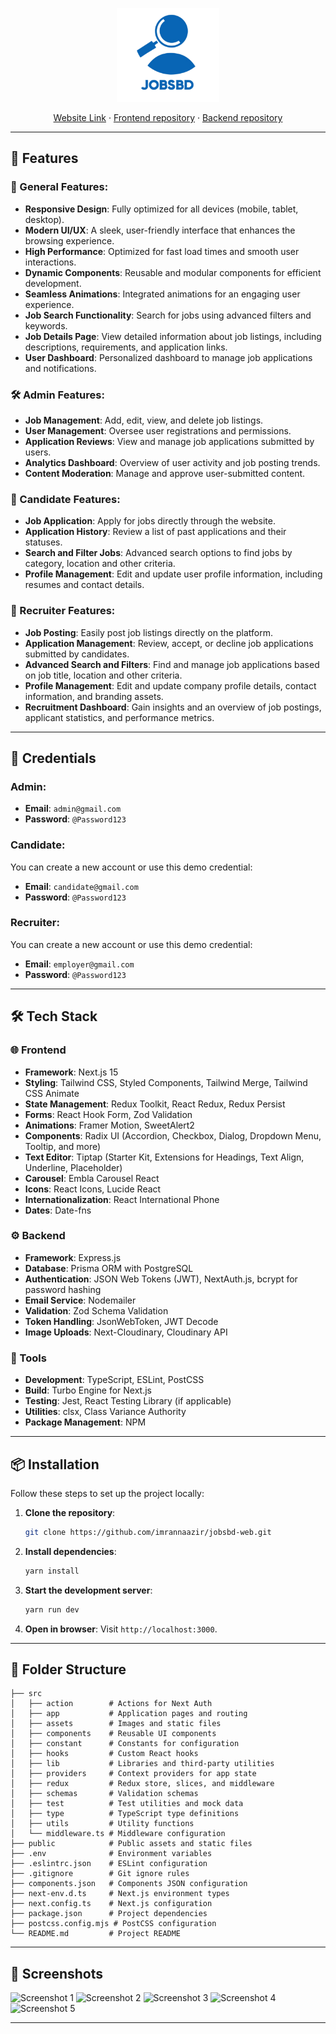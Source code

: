 <p align="center">
  <img src="src\assets\jobsbd-logo.png" alt="jobsBD" height="150dp">
</p>

<p align=center>
  <a href="https://jobsbd.vercel.app/">Website Link</a> ·
  <a href="https://github.com/imrannaazir/jobsbd-web">Frontend repository</a> ·
  <a href="https://github.com/imrannaazir/jobsbd-api">Backend repository</a>
</p>

---

## 🚀 Features

### 🌟 General Features:
- **Responsive Design**: Fully optimized for all devices (mobile, tablet, desktop).
- **Modern UI/UX**: A sleek, user-friendly interface that enhances the browsing experience.
- **High Performance**: Optimized for fast load times and smooth user interactions.
- **Dynamic Components**: Reusable and modular components for efficient development.
- **Seamless Animations**: Integrated animations for an engaging user experience.
- **Job Search Functionality**: Search for jobs using advanced filters and keywords.
- **Job Details Page**: View detailed information about job listings, including descriptions, requirements, and application links.
- **User Dashboard**: Personalized dashboard to manage job applications and notifications.

### 🛠️ Admin Features:
- **Job Management**: Add, edit, view, and delete job listings.
- **User Management**: Oversee user registrations and permissions.
- **Application Reviews**: View and manage job applications submitted by users.
- **Analytics Dashboard**: Overview of user activity and job posting trends.
- **Content Moderation**: Manage and approve user-submitted content.

### 👤 Candidate Features:
- **Job Application**: Apply for jobs directly through the website.
- **Application History**: Review a list of past applications and their statuses.
- **Search and Filter Jobs**: Advanced search options to find jobs by category, location and other criteria.
- **Profile Management**: Edit and update user profile information, including resumes and contact details.


### 💼 Recruiter Features:
- **Job Posting**: Easily post job listings directly on the platform.
- **Application Management**: Review, accept, or decline job applications submitted by candidates.
- **Advanced Search and Filters**: Find and manage job applications based on job title, location and other criteria.
- **Profile Management**: Edit and update company profile details, contact information, and branding assets.
- **Recruitment Dashboard**: Gain insights and an overview of job postings, applicant statistics, and performance metrics.



---


## 🔐 Credentials

### Admin:
- **Email**: `admin@gmail.com`
- **Password**: `@Password123`

### Candidate:  
You can create a new account or use this demo credential:  
- **Email**: `candidate@gmail.com`  
- **Password**: `@Password123`

### Recruiter:  
You can create a new account or use this demo credential:  
- **Email**: `employer@gmail.com`  
- **Password**: `@Password123`
---
## 🛠️ Tech Stack

### 🌐 Frontend
- **Framework**: Next.js 15
- **Styling**: Tailwind CSS, Styled Components, Tailwind Merge, Tailwind CSS Animate
- **State Management**: Redux Toolkit, React Redux, Redux Persist
- **Forms**: React Hook Form, Zod Validation
- **Animations**: Framer Motion, SweetAlert2
- **Components**: Radix UI (Accordion, Checkbox, Dialog, Dropdown Menu, Tooltip, and more)
- **Text Editor**: Tiptap (Starter Kit, Extensions for Headings, Text Align, Underline, Placeholder)
- **Carousel**: Embla Carousel React
- **Icons**: React Icons, Lucide React
- **Internationalization**: React International Phone
- **Dates**: Date-fns

### ⚙️ Backend
- **Framework**: Express.js
- **Database**: Prisma ORM with PostgreSQL
- **Authentication**: JSON Web Tokens (JWT), NextAuth.js, bcrypt for password hashing
- **Email Service**: Nodemailer
- **Validation**: Zod Schema Validation
- **Token Handling**: JsonWebToken, JWT Decode
- **Image Uploads**: Next-Cloudinary, Cloudinary API

### 🧰 Tools
- **Development**: TypeScript, ESLint, PostCSS
- **Build**: Turbo Engine for Next.js
- **Testing**: Jest, React Testing Library (if applicable)
- **Utilities**: clsx, Class Variance Authority
- **Package Management**: NPM

---


## 📦 Installation

Follow these steps to set up the project locally:

1. **Clone the repository**:
   ```bash
   git clone https://github.com/imrannaazir/jobsbd-web.git
   ```

2. **Install dependencies**:
   ```bash
   yarn install
   ```

3. **Start the development server**:
   ```bash
   yarn run dev
   ```

4. **Open in browser**:
   Visit `http://localhost:3000`.

---

## 📂 Folder Structure

```
├── src
│   ├── action        # Actions for Next Auth
│   ├── app           # Application pages and routing
│   ├── assets        # Images and static files
│   ├── components    # Reusable UI components
│   ├── constant      # Constants for configuration
│   ├── hooks         # Custom React hooks
│   ├── lib           # Libraries and third-party utilities
│   ├── providers     # Context providers for app state
│   ├── redux         # Redux store, slices, and middleware
│   ├── schemas       # Validation schemas 
│   ├── test          # Test utilities and mock data
│   ├── type          # TypeScript type definitions
│   ├── utils         # Utility functions
│   └── middleware.ts # Middleware configuration
├── public            # Public assets and static files
├── .env              # Environment variables
├── .eslintrc.json    # ESLint configuration
├── .gitignore        # Git ignore rules
├── components.json   # Components JSON configuration
├── next-env.d.ts     # Next.js environment types
├── next.config.ts    # Next.js configuration
├── package.json      # Project dependencies
├── postcss.config.mjs # PostCSS configuration
└── README.md         # Project README

```

---

## 📸 Screenshots

![Screenshot 1](src/assets/readme/jobsbd-1.PNG)
![Screenshot 2](src/assets/readme/jobsbd-2.PNG)
![Screenshot 3](src/assets/readme/jobsbd-3.PNG)
![Screenshot 4](src/assets/readme/jobsbd-4.PNG)
![Screenshot 5](src/assets/readme/jobsbd-5.PNG)

---

